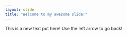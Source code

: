 ```yaml
---
layout: slide
title: "Welcome to my awesome slide!"
---
```

This is a new text put here!
Use the left arrow to go back!
